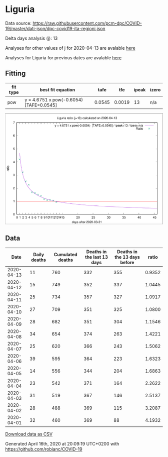 # Liguria

Data source: https://raw.githubusercontent.com/pcm-dpc/COVID-19/master/dati-json/dpc-covid19-ita-regioni.json

Delta days analysis (j): 13

Analyses for other values of j for 2020-04-13 are avalable [here](../2020-04-13/README.md)

Analyses for Liguria for previous dates are avalable [here](../README.md)

## Fitting 
|fit type|best fit equation|tafe|tfe|ipeak|izero|
|-------|-----|--------|------|---|---|
|pow|y = 4.6751 x pow(-0.6054)  [TAFE=0.0545]|0.0545|0.0019|13|n/a|

![Plot](COVID-19_liguria_j13_2020-04-13.png)

## Data
|Date|Daily deaths|Cumulated deaths|Deaths in the last 13 days|Deaths in the 13 days before|ratio|
|----|----------|-----------|-------|--------------------|-----|
|2020-04-13|11|760|332|355|0.9352|
|2020-04-12|15|749|352|337|1.0445|
|2020-04-11|25|734|357|327|1.0917|
|2020-04-10|27|709|351|325|1.0800|
|2020-04-09|28|682|351|304|1.1546|
|2020-04-08|34|654|374|263|1.4221|
|2020-04-07|25|620|366|243|1.5062|
|2020-04-06|39|595|364|223|1.6323|
|2020-04-05|14|556|344|204|1.6863|
|2020-04-04|23|542|371|164|2.2622|
|2020-04-03|31|519|367|146|2.5137|
|2020-04-02|28|488|369|115|3.2087|
|2020-04-01|32|460|369|88|4.1932|

[Download data as CSV](COVID-19_liguria_j13_2020-04-13.csv)

Generated April 16th, 2020 at 20:09:19 UTC+0200 with https://github.com/robianc/COVID-19
